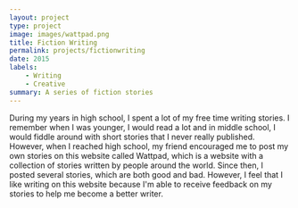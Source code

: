 ```yaml
---
layout: project
type: project
image: images/wattpad.png
title: Fiction Writing
permalink: projects/fictionwriting
date: 2015
labels:
	- Writing
	- Creative
summary: A series of fiction stories
---
```


During my years in high school, I spent a lot of my free time writing stories. I remember when I was younger, I would read a lot and in middle school, I would fiddle around with short stories that I never really published. However, when I reached high school, my friend encouraged me to post my own stories on this website called Wattpad, which is a website with a collection of stories written by people around the world. Since then, I posted several stories, which are both good and bad. However, I feel that I like writing on this website because I'm able to receive feedback on my stories to help me become a better writer.  